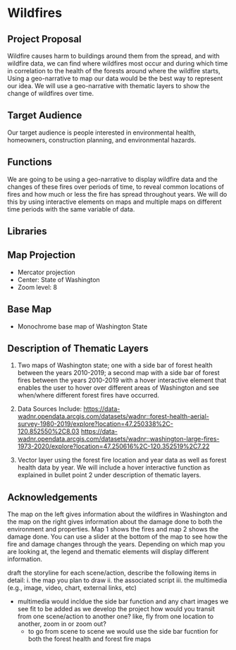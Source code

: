 # Wildfires
## Project Proposal
Wildfire causes harm to buildings around them from the spread, and with wildfire data, we can find where wildfires most occur and during which time in correlation to the health of the forests around where the wildfire starts, Using a geo-narrative to map our data would be the best way to represent our idea. We will use a geo-narrative with thematic layers to show the change of wildfires over time.
## Target Audience
Our target audience is people interested in environmental health, homeowners, construction planning, and environmental hazards.
## Functions
We are going to be using a geo-narrative to display wildfire data and the changes of these fires over periods of time, to reveal common locations of fires and how much or less the fire has spread throughout years. We will do this by using interactive elements on maps and multiple maps on different time periods with the same variable of data.
## Libraries
## Map Projection 
  - Mercator projection 
  - Center: State of Washington
  - Zoom level: 8
## Base Map
  - Monochrome base map of Washington State
## Description of Thematic Layers 
1. Two maps of Washington state; one with a side bar of forest health between the years 2010-2019; a second map with a side bar of forest fires 
between the years 2010-2019 with a hover interactive element that enables the user to hover over different areas of Washington and see when/where 
different forest fires have occurred.

2. Data Sources Include:
https://data-wadnr.opendata.arcgis.com/datasets/wadnr::forest-health-aerial-survey-1980-2019/explore?location=47.250338%2C-120.852550%2C8.03
https://data-wadnr.opendata.arcgis.com/datasets/wadnr::washington-large-fires-1973-2020/explore?location=47.250616%2C-120.352519%2C7.22
3. Vector layer using the forest fire location and year data as well as forest health data by year. We will include a hover interactive function as explained in bullet point 2 under description of thematic layers.
## Acknowledgements
The map on the left gives information about the wildfires in Washington and the map on the right gives information about the damage done to both the environment and properties. Map 1 shows the fires and map 2 shows the damage done. You can use a slider at the bottom of the map to see how the fire and damage changes through the years. Depending on which map you are looking at, the legend and thematic elements will display different information.

draft the storyline
for each scene/action, describe the following items in detail:
i. the map you plan to draw
ii. the associated script
iii. the multimedia (e.g., image, video, chart, external links, etc)
  - multimedia would incldue the side bar function and any chart images we see fit to be added as we develop the project 
how would you transit from one scene/action to another one? like, fly from one location to another, zoom in or zoom out?
    - to go from scene to scene we would use the side bar fucntion for both the forest health and forest fire maps
